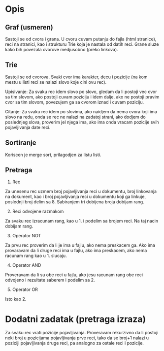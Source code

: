 # Opis

## Graf (usmeren)
Sastoji se od cvora i grana.
U cvoru cuvam putanju do fajla (html stranice), reci na stranici, kao i strukturu Trie koja je nastala od datih reci.
Grane sluze kako bih povezala cvorove medjusobno (preko linkova).

## Trie
Sastoji se od cvorova.
Svaki cvor ima karakter, decu i pozicije (na kom mestu u listi reci se nalazi slovo koje cini ovu rec).

Upisivanje:
Za svaku rec idem slovo po slovo, gledam da li postoji vec cvor sa tim slovom, ako postoji cuvam poziciju i idem dalje, ako ne postoji pravim cvor sa tim slovom, povezujem ga sa cvorom iznad i cuvam poziciju.

Citanje:
Za svaku rec idem po slovima, ako naidjem da nema cvora koji ima slovo na redu, onda se rec ne nalazi na zadatoj strani, ako dodjem do poslednjeg slova, proverim jel njega ima, ako ima onda vracam pozicije svih pojavljivanja date reci.

## Sortiranje
Koriscen je merge sort, prilagodjen za listu listi.

## Pretraga
1. Rec

Za unesenu rec uzmem broj pojavljivanja reci u dokumentu, broj linkovanja na dokument, kao i broj pojavljivanja reci u dokumentu koji ga linkuje, poslednji broj delim sa 8.
Sabiranjem tri dobijena broja dobijam rang.

2. Reci odvojene razmakom

Za svaku rec izracunam rang, kao u 1. i podelim sa brojem reci. 
Na taj nacin dobijam rang. 

3. Operator NOT

Za prvu rec proverim da li je ima u fajlu, ako nema preskacem ga. Ako ima provaravam da li druge reci ima u fajlu, ako ima preskacem, ako nema racunam rang kao u 1. slucaju. 

4. Operator AND

Proveravam da li su obe reci u fajlu, ako jesu racunam rang obe reci odvojeno i rezultate saberem i podelim sa 2.

5. Operator OR

Isto kao 2.

# Dodatni zadatak (pretraga izraza)
Za svaku rec vrati pozicije pojavljivanja. 
Proveravam rekurzivno da li postoji neki broj u pozicijama pojavljivanja prve reci, tako da se broj+1 nalazi u poziciji pojavljivanja druge reci, pa analogno za ostale reci i pozicije. 
